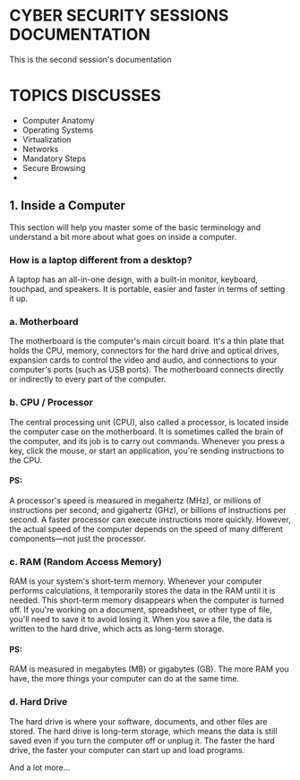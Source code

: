 # CYBER SECURITY SESSIONS DOCUMENTATION
This is the second session's documentation

# TOPICS DISCUSSES
  - Computer Anatomy
  - Operating Systems
  - Virtualization
  - Networks
  - Mandatory Steps
  - Secure Browsing
  - 
## 1. Inside a Computer
This section will help you master some of the basic terminology and understand a bit more about what goes on inside a computer.
### How is a laptop different from a desktop?
A laptop has an all-in-one design, with a built-in monitor, keyboard, touchpad, and speakers. It is portable, easier and faster
in terms of setting it up.

### a. Motherboard
The motherboard is the computer's main circuit board. It's a thin plate that holds the CPU, memory, connectors for the hard drive 
and optical drives, expansion cards to control the video and audio, and connections to your computer's ports (such as USB ports). 
The motherboard connects directly or indirectly to every part of the computer.

### b. CPU / Processor
The central processing unit (CPU), also called a processor, is located inside the computer case on the motherboard. It is sometimes 
called the brain of the computer, and its job is to carry out commands. Whenever you press a key, click the mouse, or start an 
application, you're sending instructions to the CPU.
#### PS: 
A processor's speed is measured in megahertz (MHz), or millions of instructions per second; and gigahertz (GHz), or billions of 
instructions per second. A faster processor can execute instructions more quickly. However, the actual speed of the computer depends 
on the speed of many different components—not just the processor.

### c. RAM (Random Access Memory)
RAM is your system's short-term memory. Whenever your computer performs calculations, it temporarily stores the data in the RAM until 
it is needed.
This short-term memory disappears when the computer is turned off. If you're working on a document, spreadsheet, or other type of file,
you'll need to save it to avoid losing it. When you save a file, the data is written to the hard drive, which acts as long-term storage.
#### PS:
RAM is measured in megabytes (MB) or gigabytes (GB). The more RAM you have, the more things your computer can do at the same time.

### d. Hard Drive
The hard drive is where your software, documents, and other files are stored. The hard drive is long-term storage, which means the data 
is still saved even if you turn the computer off or unplug it.
The faster the hard drive, the faster your computer can start up and load programs.

And a lot more...
